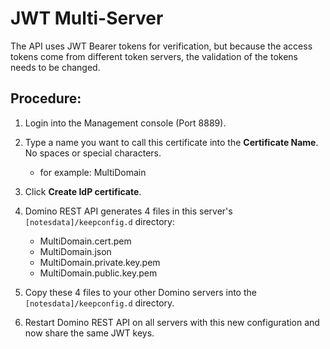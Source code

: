 # JWT Multi-Server
   The API uses JWT Bearer tokens for verification, but because the access tokens come from different token servers, the validation of the tokens needs to be changed. 


## Procedure:


1. Login into the Management console (Port 8889).

2. Type a name you want to call this certificate into the **Certificate Name**. No spaces or special characters.

    - for example: MultiDomain

3. Click **Create IdP certificate**.
4.  Domino REST API generates 4 files in this server's `[notesdata]/keepconfig.d` directory:

    - MultiDomain.cert.pem
    - MultiDomain.json
    - MultiDomain.private.key.pem
    - MultiDomain.public.key.pem

5. Copy these 4 files to your other Domino servers into the `[notesdata]/keepconfig.d` directory.
6. Restart Domino REST API on all servers with this new configuration and now share the same JWT keys.


